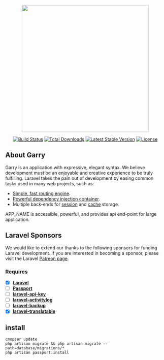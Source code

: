<p align="center"><a href="https://laravel.com" target="_blank"><img src="https://raw.githubusercontent.com/laravel/art/master/logo-lockup/5%20SVG/2%20CMYK/1%20Full%20Color/laravel-logolockup-cmyk-red.svg" width="400"></a></p>

<p align="center">
<a href="https://travis-ci.org/laravel/framework"><img src="https://travis-ci.org/laravel/framework.svg" alt="Build Status"></a>
<a href="https://packagist.org/packages/laravel/framework"><img src="https://img.shields.io/packagist/dt/laravel/framework" alt="Total Downloads"></a>
<a href="https://packagist.org/packages/laravel/framework"><img src="https://img.shields.io/packagist/v/laravel/framework" alt="Latest Stable Version"></a>
<a href="https://packagist.org/packages/laravel/framework"><img src="https://img.shields.io/packagist/l/laravel/framework" alt="License"></a>
</p>

## About Garry

Garry is an application with expressive, elegant syntax. We believe development must be an enjoyable and creative experience to be truly fulfilling. Laravel takes the pain out of development by easing common tasks used in many web projects, such as:

- [Simple, fast routing engine](https://laravel.com/docs/routing).
- [Powerful dependency injection container](https://laravel.com/docs/container).
- Multiple back-ends for [session](https://laravel.com/docs/session) and [cache](https://laravel.com/docs/cache) storage.

APP_NAME is accessible, powerful, and provides api end-point for large application.

## Laravel Sponsors

We would like to extend our thanks to the following sponsors for funding Laravel development. If you are interested in becoming a sponsor, please visit the Laravel [Patreon page](https://patreon.com/taylorotwell).

### Requires

- [x] **[Laravel](https://github.com/laravel/laravel)**
- [ ] **[Passport](https://laravel.com/docs/8.x/passport)**
- [ ] **[laravel-api-key](https://github.com/ejarnutowski/laravel-api-key)**
- [ ] **[laravel-activitylog](https://github.com/spatie/laravel-activitylog)**
- [ ] **[laravel-backup](https://spatie.be/docs/laravel-backup)**
- [x] **[laravel-translatable](https://github.com/spatie/laravel-translatable)**

## install


```shell
cmopser update
php artisan migrate && php artisan migrate --path=database/migrations/* 
php artisan passport:install
```
